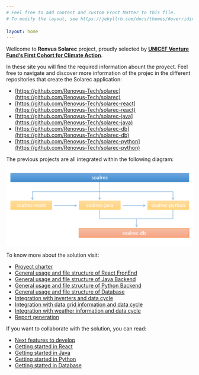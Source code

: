 ```yaml
---
# Feel free to add content and custom Front Matter to this file.
# To modify the layout, see https://jekyllrb.com/docs/themes/#overriding-theme-defaults

layout: home
---
```


Wellcome to **Renvus Solarec** project, proudly selected by **[UNICEF Venture Fund’s First Cohort for Climate Action](https://www.unicef.org/innovation/venturefund/climate-action-cohort)**.

In these site you will find the required information abount the proyect. Feel free to navigate and discover more information of the projec in the different repositories that create the Solarec application:

- [https://github.com/Renovus-Tech/solarec](https://github.com/Renovus-Tech/solarec)
- [https://github.com/Renovus-Tech/solarec-react](https://github.com/Renovus-Tech/solarec-react)
- [https://github.com/Renovus-Tech/solarec-java](https://github.com/Renovus-Tech/solarec-java)
- [https://github.com/Renovus-Tech/solarec-db](https://github.com/Renovus-Tech/solarec-db)
- [https://github.com/Renovus-Tech/solarec-python](https://github.com/Renovus-Tech/solarec-python)

The previous projects are all integrated within the following diagram:

![Projects relations diagram](documentation/imgs/diagram.png)

To know more about the solution visit:

- [Proyect charter](documentation/charter)
- [General usage and file structure of React FronEnd](documentation/react)
- [General usage and file structure of Java Backend](documentation/java)
- [General usage and file structure of Python Backend](documentation/python)
- [General usage and file structure of Database](documentation/database)
- [Integration with inverters and data cycle](documentation/inverters)
- [Integration with data grid information and data cycle](documentation/grid)
- [Integration with weather information and data cycle](documentation/weather)
- [Report generation](documentation/report)

If you want to collaborate with the solution, you can read:

- [Next features to develop](documentation/next)
- [Getting started in React](documentation/starting/react)
- [Getting started in Java](documentation/starting/java)
- [Getting started in Python](documentation/starting/python)
- [Getting statted in Database](documentation/starting/database)